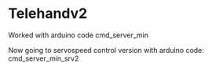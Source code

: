 # Telehandv2
Worked with arduino code cmd_server_min

Now going to servospeed control version with arduino code: cmd_server_min_srv2
